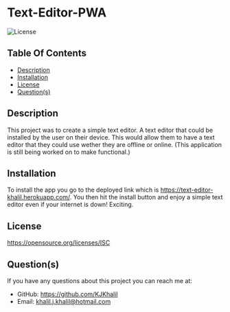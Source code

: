 # Text-Editor-PWA

  ![License](https://img.shields.io/badge/License-ISC-red.svg)

  ## Table Of Contents
  * [Description](#description)
  * [Installation](#installation)
  * [License](#license)
  * [Question(s)](#questions)

  ## Description
  This project was to create a simple text editor. A text editor that could be installed by the user on their device. This would allow them to have a text editor that they could use wether they are offline or online. (This application is still being worked on to make functional.)

  ## Installation
  To install the app you go to the deployed link which is https://text-editor-khalil.herokuapp.com/. You then hit the install button and enjoy a simple text editor even if your internet is down! Exciting.

  ## License
  https://opensource.org/licenses/ISC

  ## Question(s)
  If you have any questions about this project you can reach me at:
  * GitHub: https://github.com/KJKhalil
  * Email: khalil.j.khalil@hotmail.com